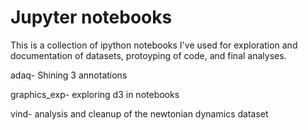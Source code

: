 # Jupyter notebooks
This is a collection of ipython notebooks I've used for exploration and documentation of datasets, protoyping of code, and final analyses.

adaq- Shining 3 annotations

graphics_exp- exploring d3 in notebooks

vind- analysis and cleanup of the newtonian dynamics dataset 
